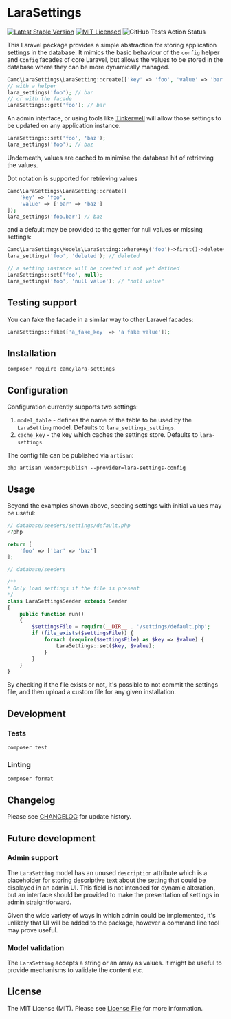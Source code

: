 # LaraSettings

[![Latest Stable Version](https://poser.pugx.org/camc/lara-settings/v/stable?format=flat-square)](https://packagist.org/packages/camc/lara-settings)
[![MIT Licensed](https://img.shields.io/badge/license-MIT-brightgreen.svg?style=flat-square)](LICENSE.md)
![GitHub Tests Action Status](https://img.shields.io/github/workflow/status/splatEric/lara-settings/run-tests?label=tests)

This Laravel package provides a simple abstraction for storing application settings in the database. It mimics the basic behaviour of the `config` helper and `Config` facades of core Laravel, but allows the values to be stored in the database where they can be more dynamically managed.

```php
Camc\LaraSettings\LaraSetting::create(['key' => 'foo', 'value' => 'bar']);
// with a helper
lara_settings('foo'); // bar
// or with the facade
LaraSettings::get('foo'); // bar
```

An admin interface, or using tools like [Tinkerwell](https://tinkerwell.app) will allow those settings to be updated on any application instance.

```php
LaraSettings::set('foo', 'baz');
lara_settings('foo'); // baz
```
Underneath, values are cached to minimise the database hit of retrieving the values. 

Dot notation is supported for retrieving values

```php
Camc\LaraSettings\LaraSetting::create([
    'key' => 'foo', 
    'value' => ['bar' => 'baz']
]);
lara_settings('foo.bar') // baz
```

and a default may be provided to the getter for null values or missing settings:

```php
Camc\LaraSettings\Models\LaraSetting::whereKey('foo')->first()->delete();
lara_settings('foo', 'deleted'); // deleted

// a setting instance will be created if not yet defined
LaraSettings::set('foo', null);
lara_settings('foo', 'null value'); // "null value"
```

## Testing support

You can fake the facade in a similar way to other Laravel facades:

```php
LaraSettings::fake(['a_fake_key' => 'a fake value']);
```

## Installation

`composer require camc/lara-settings`

## Configuration

Configuration currently supports two settings:

1. `model_table` - defines the name of the table to be used by the `LaraSetting` model. Defaults to `lara_settings_settings`.
2. `cache_key` - the key which caches the settings store. Defaults to `lara-settings`.

The config file can be published via `artisan`:

`php artisan vendor:publish --provider=lara-settings-config`

## Usage

Beyond the examples shown above, seeding settings with initial values may be useful:

```php
// database/seeders/settings/default.php
<?php

return [
    'foo' => ['bar' => 'baz']
];
```
```php 
// database/seeders

/**
* Only load settings if the file is present
*/
class LaraSettingsSeeder extends Seeder
{
    public function run()
    {
        $settingsFile = require(__DIR__ . '/settings/default.php';
        if (file_exists($settingsFile)) {
            foreach (require($settingsFile) as $key => $value) {
                LaraSettings::set($key, $value);
            }
        }
    } 
}
```

By checking if the file exists or not, it's possible to not commit the settings file, and then upload a custom file for any given installation.

## Development

### Tests

`composer test`

### Linting

`composer format`

## Changelog

Please see [CHANGELOG](./CHANGELOG.md) for update history.

## Future development

### Admin support

The `LaraSetting` model has an unused `description` attribute which is a placeholder for storing descriptive text about the setting that could be displayed in an admin UI. This field is not intended for dynamic alteration, but an interface should be provided to make the presentation of settings in admin straightforward.

Given the wide variety of ways in which admin could be implemented, it's unlikely that UI will be added to the package, however a command line tool may prove useful. 

### Model validation

The `LaraSetting` accepts a string or an array as values. It might be useful to provide mechanisms to validate the content etc.

## License

The MIT License (MIT). Please see [License File](./LICENSE) for more information.
